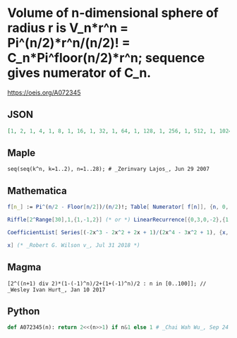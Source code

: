 # Volume of n\-dimensional sphere of radius r is V\_n\*r^n \= Pi^\(n/2\)\*r^n/\(n/2\)\! \= C\_n\*Pi^floor\(n/2\)\*r^n; sequence gives numerator of C\_n\.
https://oeis.org/A072345
## JSON
```JSON
[1, 2, 1, 4, 1, 8, 1, 16, 1, 32, 1, 64, 1, 128, 1, 256, 1, 512, 1, 1024, 1, 2048, 1, 4096, 1, 8192, 1, 16384, 1, 32768, 1, 65536, 1, 131072, 1, 262144, 1, 524288, 1, 1048576, 1, 2097152, 1, 4194304, 1, 8388608, 1, 16777216, 1, 33554432, 1, 67108864, 1, 134217728, 1, 268435456]
```
## Maple
```Maple
seq(seq(k^n, k=1..2), n=1..28); # _Zerinvary Lajos_, Jun 29 2007
```
## Mathematica
```Mathematica
f[n_] := Pi^(n/2 - Floor[n/2])/(n/2)!; Table[ Numerator[ f[n]], {n, 0, 55} ]
```
```Mathematica
Riffle[2^Range[30],1,{1,-1,2}] (* or *) LinearRecurrence[{0,3,0,-2},{1,2,1,4},60] (* _Harvey P. Dale_, Oct 16 2013 *)
```
```Mathematica
CoefficientList[ Series[(-2x^3 - 2x^2 + 2x + 1)/(2x^4 - 3x^2 + 1), {x, 0, 56}],
```
```Mathematica
x] (* _Robert G. Wilson v_, Jul 31 2018 *)
```
## Magma
```Magma
[2^((n+1) div 2)*(1-(-1)^n)/2+(1+(-1)^n)/2 : n in [0..100]]; // _Wesley Ivan Hurt_, Jan 10 2017
```
## Python
```Python
def A072345(n): return 2<<(n>>1) if n&1 else 1 # _Chai Wah Wu_, Sep 24 2024
```
